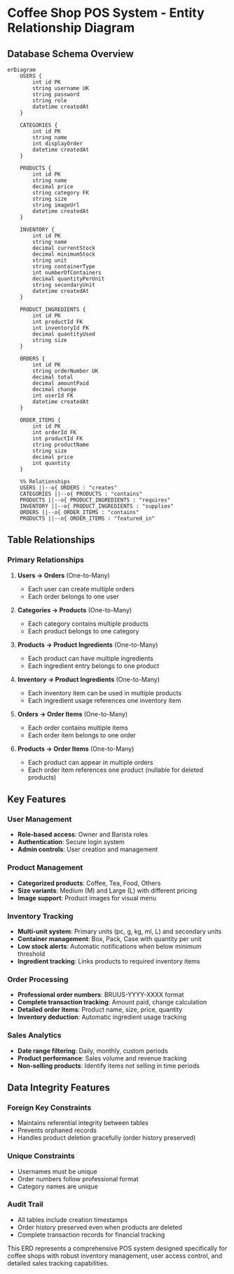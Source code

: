 # Coffee Shop POS System - Entity Relationship Diagram

## Database Schema Overview

```mermaid
erDiagram
    USERS {
        int id PK
        string username UK
        string password
        string role
        datetime createdAt
    }
    
    CATEGORIES {
        int id PK
        string name
        int displayOrder
        datetime createdAt
    }
    
    PRODUCTS {
        int id PK
        string name
        decimal price
        string category FK
        string size
        string imageUrl
        datetime createdAt
    }
    
    INVENTORY {
        int id PK
        string name
        decimal currentStock
        decimal minimumStock
        string unit
        string containerType
        int numberOfContainers
        decimal quantityPerUnit
        string secondaryUnit
        datetime createdAt
    }
    
    PRODUCT_INGREDIENTS {
        int id PK
        int productId FK
        int inventoryId FK
        decimal quantityUsed
        string size
    }
    
    ORDERS {
        int id PK
        string orderNumber UK
        decimal total
        decimal amountPaid
        decimal change
        int userId FK
        datetime createdAt
    }
    
    ORDER_ITEMS {
        int id PK
        int orderId FK
        int productId FK
        string productName
        string size
        decimal price
        int quantity
    }

    %% Relationships
    USERS ||--o{ ORDERS : "creates"
    CATEGORIES ||--o{ PRODUCTS : "contains"
    PRODUCTS ||--o{ PRODUCT_INGREDIENTS : "requires"
    INVENTORY ||--o{ PRODUCT_INGREDIENTS : "supplies"
    ORDERS ||--o{ ORDER_ITEMS : "contains"
    PRODUCTS ||--o{ ORDER_ITEMS : "featured_in"
```

## Table Relationships

### Primary Relationships
1. **Users → Orders** (One-to-Many)
   - Each user can create multiple orders
   - Each order belongs to one user

2. **Categories → Products** (One-to-Many)
   - Each category contains multiple products
   - Each product belongs to one category

3. **Products → Product Ingredients** (One-to-Many)
   - Each product can have multiple ingredients
   - Each ingredient entry belongs to one product

4. **Inventory → Product Ingredients** (One-to-Many)
   - Each inventory item can be used in multiple products
   - Each ingredient usage references one inventory item

5. **Orders → Order Items** (One-to-Many)
   - Each order contains multiple items
   - Each order item belongs to one order

6. **Products → Order Items** (One-to-Many)
   - Each product can appear in multiple orders
   - Each order item references one product (nullable for deleted products)

## Key Features

### User Management
- **Role-based access**: Owner and Barista roles
- **Authentication**: Secure login system
- **Admin controls**: User creation and management

### Product Management
- **Categorized products**: Coffee, Tea, Food, Others
- **Size variants**: Medium (M) and Large (L) with different pricing
- **Image support**: Product images for visual menu

### Inventory Tracking
- **Multi-unit system**: Primary units (pc, g, kg, ml, L) and secondary units
- **Container management**: Box, Pack, Case with quantity per unit
- **Low stock alerts**: Automatic notifications when below minimum threshold
- **Ingredient tracking**: Links products to required inventory items

### Order Processing
- **Professional order numbers**: BRUUS-YYYY-XXXX format
- **Complete transaction tracking**: Amount paid, change calculation
- **Detailed order items**: Product name, size, price, quantity
- **Inventory deduction**: Automatic ingredient usage tracking

### Sales Analytics
- **Date range filtering**: Daily, monthly, custom periods
- **Product performance**: Sales volume and revenue tracking
- **Non-selling products**: Identify items not selling in time periods

## Data Integrity Features

### Foreign Key Constraints
- Maintains referential integrity between tables
- Prevents orphaned records
- Handles product deletion gracefully (order history preserved)

### Unique Constraints
- Usernames must be unique
- Order numbers follow professional format
- Category names are unique

### Audit Trail
- All tables include creation timestamps
- Order history preserved even when products are deleted
- Complete transaction records for financial tracking

This ERD represents a comprehensive POS system designed specifically for coffee shops with robust inventory management, user access control, and detailed sales tracking capabilities.